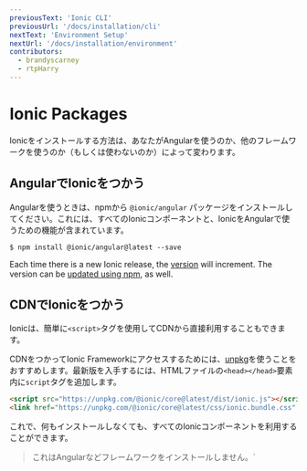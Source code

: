 ```yaml
---
previousText: 'Ionic CLI'
previousUrl: '/docs/installation/cli'
nextText: 'Environment Setup'
nextUrl: '/docs/installation/environment'
contributors:
  - brandyscarney
  - rtpHarry
---
```


# Ionic Packages

Ionicをインストールする方法は、あなたがAngularを使うのか、他のフレームワークを使うのか（もしくは使わないのか）によって変わります。

## AngularでIonicをつかう

Angularを使うときは、npmから `@ionic/angular` パッケージをインストールしてください。これには、すべてのIonicコンポーネントと、IonicをAngularで使うための機能が含まれています。

```shell
$ npm install @ionic/angular@latest --save
```

Each time there is a new Ionic release, the [version](/docs/intro/versioning) will increment. The version can be [updated using npm](/docs/faq/tips#updating-dependencies), as well.


## CDNでIonicをつかう

Ionicは、簡単に`<script>`タグを使用してCDNから直接利用することもできます。

CDNをつかってIonic Frameworkにアクセスするためには、[unpkg](https://unpkg.com)を使うことをおすすめします。最新版を入手するには、HTMLファイルの`<head></head>`要素内に`script`タグを追加します。

```html
<script src="https://unpkg.com/@ionic/core@latest/dist/ionic.js"></script>
<link href="https://unpkg.com/@ionic/core@latest/css/ionic.bundle.css" rel="stylesheet">
```

これで、何もインストールしなくても、すべてのIonicコンポーネントを利用することができます。

<blockquote>
  <p>
    これはAngularなどフレームワークをインストールしません。`<script>`タグを利用することにより、何もインストールしなくてもIonicコンポーネントを使用できます。
  </p>
</blockquote>


## CDNでIoniconsをつかう

Ionic Frameworkを使用している場合、Ioniconsはデフォルトでパッケージに含まれているので、インストールは不要です。もしIonic FrameworkなしにIoniconsを使う場合は、次の`<script>`のコードを閉じタグ`</body>`の直前に配置します。

```html
<script src="https://unpkg.com/ionicons@4.0.0/dist/ionicons.js"></script>
```
